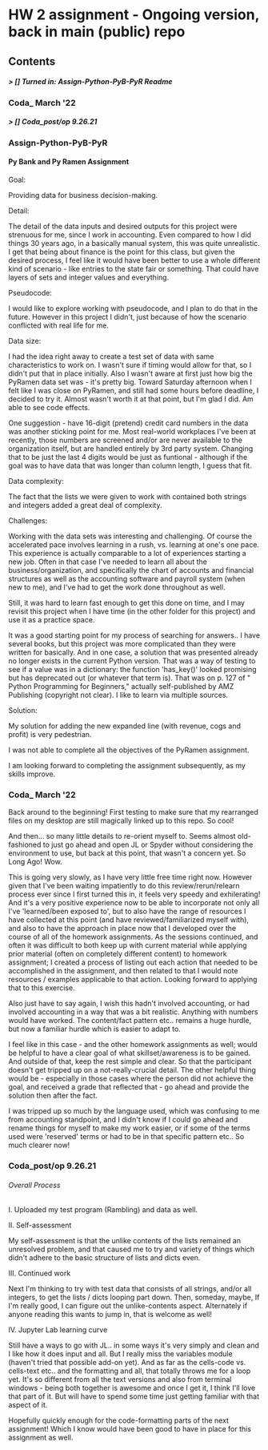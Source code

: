 # HW 2 assignment - Ongoing version, back in main (public) repo


## Contents

##### >   []  Turned in: Assign-Python-PyB-PyR Readme
### Coda_ March '22
##### >   []  Coda_post/op 9.26.21




### Assign-Python-PyB-PyR

#### Py Bank and Py Ramen Assignment


Goal:

Providing data for business decision-making.

Detail:

The detail of the data inputs and desired outputs for this project were strenuous for me, since I work in accounting. Even compared to how I did things 30 years ago, in a basically manual system, this was quite unrealistic. I get that being about finance is the point for this class, but given the desired process, I feel like it would have been better to use a whole different kind of scenario - like entries to the state fair or something. That could have layers of sets and integer values and everything.

Pseudocode:

I would like to explore working with pseudocode, and I plan to do that in the future. However in this project I didn't, just because of how the scenario conflicted with real life for me. 

Data size:

I had the idea right away to create a test set of data with same characteristics to work on. I wasn't sure if timing would allow for that, so I didn't put that in place initially. Also I wasn't aware at first just how big the PyRamen data set was - it's pretty big. Toward Saturday afternoon when I felt like I was close on PyRamen, and still had some hours before deadline, I decided to try it. Almost wasn't worth it at that point, but I'm glad I did. Am able to see code effects.

One suggestion - have 16-digit (pretend) credit card numbers in the data was another sticking point for me. Most real-world workplaces I've been at recently, those numbers are screened and/or are never available to the organization itself, but are handled entirely by 3rd party system. Changing that to be just the last 4 digits would be just as funtional - although if the goal was to have data that was longer than column length, I guess that fit. 

Data complexity:

The fact that the lists we were given to work with contained both strings and integers added a great deal of complexity. 

Challenges:

Working with the data sets was interesting and challenging. Of course the accelerated pace involves learning in a rush, vs. learning at one's one pace. This experience is actually comparable to a lot of experiences starting a new job. Often in that case I've needed to learn all about the business/organization, and specifically the chart of accounts and financial structures as well as the accounting software and payroll system (when new to me), and I've had to get the work done throughout as well. 

Still, it was hard to learn fast enough to get this done on time, and I may revisit this project when I have time (in the other folder for this project) and use it as a practice space. 

It was a good starting point for my process of searching for answers.. I have several books, but this project was more complicated than they were written for basically. And in one case, a solution that was presented already no longer exists in the current Python version. That was a way of testing to see if a value was in a dictionary: the function 'has_key()' looked promising but has deprecated out (or whatever that term is). That was on p. 127 of " Python Programming for Beginners," actually self-published by AMZ Publishing (copyright not clear). I like to learn via multiple sources. 

Solution:

My solution for adding the new expanded line (with revenue, cogs and profit) is very pedestrian.

I was not able to complete all the objectives of the PyRamen assignment.

I am looking forward to completing the assignment subsequently, as my skills improve. 

### Coda_ March '22

Back around to the beginning! First testing to make sure that my rearranged files on my desktop are still magically linked up to this repo. So cool!

And then... so many little details to re-orient myself to. Seems almost old-fashioned to just go ahead and open JL or Spyder without considering the environment to use, but back at this point, that wasn't a concern yet. So Long Ago! Wow.

This is going very slowly, as I have very little free time right now. However given that I've been waiting impatiently to do this review/rerun/relearn process ever since I first turned this in, it feels very speedy and exhilerating! And it's a very positive experience now to be able to incorporate not only all I've 'learned/been exposed to', but to also have the range of resources I have collected at this point (and have reviewed/familiarized myself with), and also to have the approach in place now that I developed over the course of all of the homework assignments. As the sessions continued, and often it was difficult to both keep up with current material while applying prior material (often on completely different content) to homework assignment; I created a process of listing out each action that needed to be accomplished in the assignment, and then related to that I would note resources / examples applicable to that action. Looking forward to applying that to this exercise. 

Also just have to say again, I wish this hadn't involved accounting, or had involved accounting in a way that was a bit realistic. Anything with numbers would have worked. The content/fact pattern etc.. remains a huge hurdle, but now a familiar hurdle which is easier to adapt to.

I feel like in this case - and the other homework assignments as well; would be helpful to have a clear goal of what skillset/awareness is to be gained. And outside of that, keep the rest simple and clear. So that the participant doesn't get tripped up on a not-really-crucial detail. The other helpful thing would be - especially in those cases where the person did not achieve the goal, and received a grade that reflected that - go ahead and provide the solution then after the fact. 

I was tripped up so much by the language used, which was confusing to me from accounting standpoint, and I didn't know if I could go ahead and rename things for myself to make my work easier, or if some of the terms used were 'reserved' terms or had to be in that specific pattern etc.. So much clearer now!


### Coda_post/op 9.26.21

###### Overall Process

I. Uploaded my test program (Rambling) and data as well. 

II. Self-assessment

My self-assessment is that the unlike contents of the lists remained an unresolved problem, and that caused me to try and variety of things which didn't adhere to the basic structure of lists and dicts even. 

III. Continued work

Next I'm thinking to try with test data that consists of all strings, and/or all integers, to get the lists / dicts looping part down.
Then, someday, maybe, If I'm really good, I can figure out the unlike-contents aspect.
Alternately if anyone reading this wants to jump in, that is welcome as well!

IV. Jupyter Lab learning curve

Still have a ways to go with JL.. in some ways it's very simply and clean and I like how it does input and all. But I really miss the variables module (haven't tried that possible add-on yet). And as far as the cells-code vs. cells-text etc.. and the formatting and all, that totally throws me for a loop yet. It's so different from all the text versions and also from terminal windows - being both together is awesome and once I get it, I think I'll love that part of it. But will have to spend some time just getting familiar with that aspect of it. 

Hopefully quickly enough for the code-formatting parts of the next assignment! Which I know would have been good to have in place for this assignment as well. 
